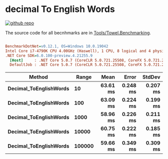 # decimal To English Words

<a href="https://github.com/ZacharyPatten/Towel" alt="Github Repository"><img alt="github repo" src="https://img.shields.io/badge/github-repo-black?logo=github&amp;style=flat" title="Go To Github Repo" alt="Github Repository"></a>

The source code for all becnhmarks are in [Tools/Towel.Benchmarking](https://github.com/ZacharyPatten/Towel/tree/master/Tools/Towel_Benchmarking).

``` ini

BenchmarkDotNet=v0.12.1, OS=Windows 10.0.19042
Intel Core i7-4790K CPU 4.00GHz (Haswell), 1 CPU, 8 logical and 4 physical cores
.NET Core SDK=6.0.100-preview.4.21255.9
  [Host]     : .NET Core 5.0.7 (CoreCLR 5.0.721.25508, CoreFX 5.0.721.25508), X64 RyuJIT
  DefaultJob : .NET Core 5.0.7 (CoreCLR 5.0.721.25508, CoreFX 5.0.721.25508), X64 RyuJIT


```
|                 Method |  Range |     Mean |    Error |   StdDev |
|----------------------- |------- |---------:|---------:|---------:|
| **Decimal_ToEnglishWords** |     **10** | **63.61 ms** | **0.248 ms** | **0.207 ms** |
| **Decimal_ToEnglishWords** |    **100** | **63.09 ms** | **0.224 ms** | **0.199 ms** |
| **Decimal_ToEnglishWords** |   **1000** | **58.96 ms** | **0.226 ms** | **0.211 ms** |
| **Decimal_ToEnglishWords** |  **10000** | **60.75 ms** | **0.222 ms** | **0.185 ms** |
| **Decimal_ToEnglishWords** | **100000** | **59.66 ms** | **0.349 ms** | **0.309 ms** |


